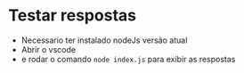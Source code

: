 # Testar respostas

- Necessario ter instalado nodeJs versão atual
- Abrir o vscode
- e rodar o comando ```node index.js``` para exibir as respostas